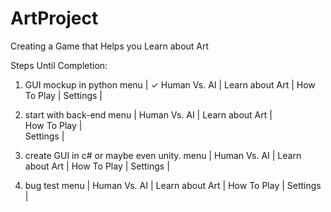 # ArtProject
Creating a Game that Helps you Learn about Art


Steps Until Completion:

1. GUI mockup in python
menu            | ✓
Human Vs. AI    |
Learn about Art |
How To Play     |
Settings        |

2. start with back-end
menu            |
Human Vs. AI    |
Learn about Art |  
How To Play     |  
Settings        |  

3. create GUI in c# or maybe even unity.
menu            |
Human Vs. AI    |
Learn about Art |
How To Play     |
Settings        |

4. bug test
menu            |
Human Vs. AI    |
Learn about Art |
How To Play     |
Settings        |
